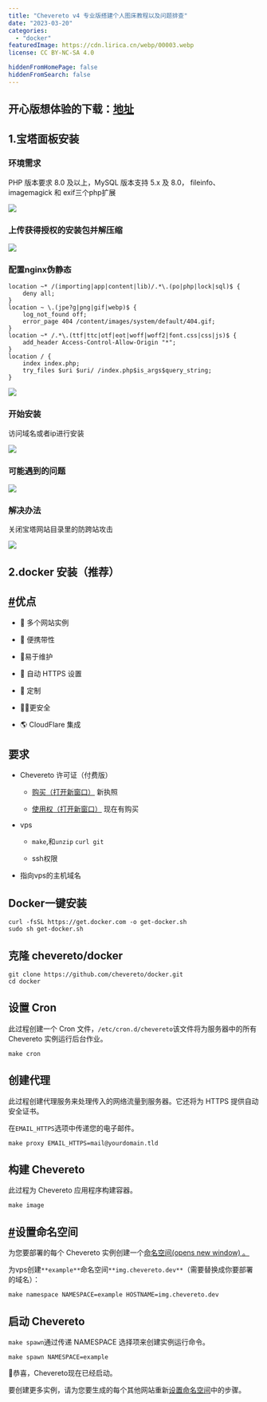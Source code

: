 ```yaml
---
title: "Chevereto v4 专业版搭建个人图床教程以及问题排查"
date: "2023-03-20"
categories: 
  - "docker"
featuredImage: https://cdn.lirica.cn/webp/00003.webp
license: CC BY-NC-SA 4.0

hiddenFromHomePage: false
hiddenFromSearch: false
---
```


## **开心版想体验的下载：[地址](https://alist.lycoris.beauty/d/onedrive/Wordpress-%20Plugins/chevereto_4.0.1.zip?sign=ejZIMIw2L9YgkwNXr5kNhh1cawOrWk6kCf8hwiyC2Ok=:0)**

## 1.宝塔面板安装

### 环境需求

PHP 版本要求 8.0 及以上，MySQL 版本支持 5.x 及 8.0， fileinfo、imagemagick 和 exif三个php扩展

![](https://cdn.lirica.cn/wordpress/2023/03/image-35.png)

### 上传获得授权的安装包并解压缩

![](https://cdn.lirica.cn/wordpress/2023/03/image-36.png)

### 配置nginx伪静态

```
location ~* /(importing|app|content|lib)/.*\.(po|php|lock|sql)$ {
    deny all;
}
location ~ \.(jpe?g|png|gif|webp)$ {
    log_not_found off;
    error_page 404 /content/images/system/default/404.gif;
}
location ~* /.*\.(ttf|ttc|otf|eot|woff|woff2|font.css|css|js)$ {
    add_header Access-Control-Allow-Origin "*";
}
location / {
    index index.php;
    try_files $uri $uri/ /index.php$is_args$query_string;
}
```

![](https://cdn.lirica.cn/wordpress/2023/03/image-37.png)

### 开始安装

访问域名或者ip进行安装

![](https://cdn.lirica.cn/wordpress/2023/03/image-38.png)

### 可能遇到的问题

![](https://cdn.lirica.cn/wordpress/2023/03/efdb0132bbb33d23935e0d0e1e2e551c.png)

### 解决办法

关闭宝塔网站目录里的防跨站攻击

![](https://cdn.lirica.cn/wordpress/2023/03/image-39.png)

## 2.docker 安装（推荐）

## [#](#advantages)优点

- 🤹 多个网站实例

- 📱 便携带性

- 🌈易于维护

- 🔐 自动 HTTPS 设置

- 🎨 定制

- 👮‍♂️更安全

- 🌎 CloudFlare 集成

## 要求

- Chevereto 许可证（付费版）
    - [购买（打开新窗口）](https://chevereto.com/pricing) 新执照
    
    - [使用权（打开新窗口）](https://chevereto.com/panel/license) 现在有购买

- vps
    - `make`,和`unzip` `curl git`
    
    - ssh权限

- 指向vps的主机域名

## Docker一键安装

```
curl -fsSL https://get.docker.com -o get-docker.sh
sudo sh get-docker.sh
```

## 克隆 chevereto/docker

```
git clone https://github.com/chevereto/docker.git
cd docker
```

## 设置 Cron

此过程创建一个 Cron 文件，`/etc/cron.d/chevereto`该文件将为服务器中的所有 Chevereto 实例运行后台作业。

```
make cron
```

## 创建代理

此过程创建代理服务来处理传入的网络流量到服务器。它还将为 HTTPS 提供自动安全证书。

在`EMAIL_HTTPS`选项中传递您的电子邮件。

```
make proxy EMAIL_HTTPS=mail@yourdomain.tld
```

## 构建 Chevereto

此过程为 Chevereto 应用程序构建容器。

```
make image
```

## [#](#setup-namespace)设置命名空间

为您要部署的每个 Chevereto 实例创建一个[命名空间(opens new window) 。](https://github.com/chevereto/docker/blob/4.0/docs/NAMESPACE.md)

为vps创建`**example**`命名空间`**img.chevereto.dev**`（需要替换成你要部署的域名）：

```
make namespace NAMESPACE=example HOSTNAME=img.chevereto.dev
```

## 启动 Chevereto

`make spawn`通过传递 NAMESPACE 选择项来创建实例运行命令。

```
make spawn NAMESPACE=example
```

🎉恭喜，Chevereto现在已经启动。

要创建更多实例，请为您要生成的每个其他网站重新[设置命名空间](#setup-namespace)中的步骤。
